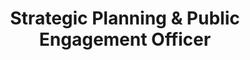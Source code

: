 ---
Destinations: recmsy3kFZPFZVJfe
title: Strategic Planning & Public Engagement Officer
contactImage: OrderedDict([('id', 'attcvR2QLJPwKcpBz'), ('width', 400), ('height', 400), ('url', 'https://dl.airtable.com/.attachments/608c9f4312431c60d236e52c19bd9f92/1e480ac8/WillFutrell.jpg'), ('filename', 'Will Futrell.jpg'), ('size', 38191), ('type', 'image/jpeg'), ('thumbnails', OrderedDict([('small', OrderedDict([('url', 'https://dl.airtable.com/.attachmentThumbnails/e715deadd8613b3194f9bef90192774e/ed11357b'), ('width', 36), ('height', 36)])), ('large', OrderedDict([('url', 'https://dl.airtable.com/.attachmentThumbnails/26d4fcb5fba9a825bc0a177b9884e6e2/b176794f'), ('width', 400), ('height', 400)])), ('full', OrderedDict([('url', 'https://dl.airtable.com/.attachmentThumbnails/ed5c1e9685fe85a6d73b7fd52655fe34/ec0ec6da'), ('width', 3000), ('height', 3000)]))]))])
Project Page Content: How can NCDOR improve and simplify communications to North Carolina residents?
email: will.futrell@ncdor.gov
name: Will Futrell
employer: NC Department of Revenue
Last Modified: 2022-05-26T17:46:26.000Z
---